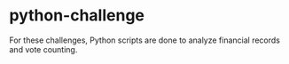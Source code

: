# python-challenge

For these challenges, Python scripts are done to analyze financial records and vote counting. 
